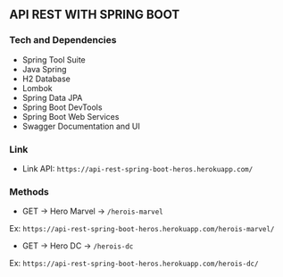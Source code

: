 ## API REST WITH SPRING BOOT

### Tech and Dependencies



  - Spring Tool Suite
  - Java Spring
  - H2 Database
  - Lombok
  - Spring Data JPA
  - Spring Boot DevTools
  - Spring Boot Web Services
  - Swagger Documentation and UI


### Link 

- Link API: `https://api-rest-spring-boot-heros.herokuapp.com/`

### Methods

- GET -> Hero Marvel -> `/herois-marvel`

Ex: `https://api-rest-spring-boot-heros.herokuapp.com/herois-marvel/`

- GET -> Hero DC -> `/herois-dc`

Ex: `https://api-rest-spring-boot-heros.herokuapp.com/herois-dc/`

